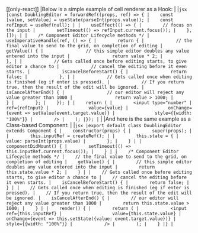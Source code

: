 [[only-react]]
|Below is a simple example of cell renderer as a Hook:
|
|```jsx
|const DoublingEditor = forwardRef((props, ref) => {
|    const [value, setValue] = useState(parseInt(props.value));
|    const refInput = useRef(null);
|
|    useEffect(() => {
|        // focus on the input
|        setTimeout(() => refInput.current.focus());
|    }, []);
|
|    /* Component Editor Lifecycle methods */
|    useImperativeHandle(ref, () => {
|        return {
|            // the final value to send to the grid, on completion of editing
|            getValue() {
|                // this simple editor doubles any value entered into the input
|                return value * 2;
|            },
|
|            // Gets called once before editing starts, to give editor a chance to
|            // cancel the editing before it even starts.
|            isCancelBeforeStart() {
|                return false;
|            },
|
|            // Gets called once when editing is finished (eg if enter is pressed).
|            // If you return true, then the result of the edit will be ignored.
|            isCancelAfterEnd() {
|                // our editor will reject any value greater than 1000
|                return value > 1000;
|            }
|        };
|    });
|
|    return (
|        <input type="number"
|               ref={refInput}
|               value={value}
|               onChange={event => setValue(event.target.value)}
|               style={{width: "100%"}}
|        />
|    );
|});
|```
|
|And here is the same example as a Class-based Component:
|
|```jsx
|export default class DoublingEditor extends Component {
|    constructor(props) {
|        super(props);
|
|        this.inputRef = createRef();
|
|        this.state = {
|            value: parseInt(props.value)
|        };
|    }
|
|    componentDidMount() {
|        setTimeout(() => this.inputRef.current.focus());
|    }
|
|    /* Component Editor Lifecycle methods */
|    // the final value to send to the grid, on completion of editing
|    getValue() {
|        // this simple editor doubles any value entered into the input
|        return this.state.value * 2;
|    }
|
|    // Gets called once before editing starts, to give editor a chance to
|    // cancel the editing before it even starts.
|    isCancelBeforeStart() {
|        return false;
|    }
|
|    // Gets called once when editing is finished (eg if enter is pressed).
|    // If you return true, then the result of the edit will be ignored.
|    isCancelAfterEnd() {
|        // our editor will reject any value greater than 1000
|        return this.state.value > 1000;
|    }
|
|    render() {
|        return (
|            <input ref={this.inputRef}
|                   value={this.state.value}
|                   onChange={event => this.setState({value: event.target.value})}
|                   style={{width: "100%"}}
|            />
|        );
|    }
|}
|```
